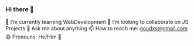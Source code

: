 ### Hi there 👋

<!--
**dougaraujo/dougaraujo** is a ✨ _special_ ✨ repository because its `README.md` (this file) appears on your GitHub profile.

Here are some ideas to get you started:

- 🌱 I’m currently learning WebDevelopment 
- 👯 I’m looking to collaborate on JS Projects
- 💬 Ask me about anything
- 📫 How to reach me: goudxs@gmail.com
- 😄 Pronouns: He/Him
- 🌈
-->
🌱 I’m currently learning WebDevelopment 
 👯 I’m looking to collaborate on JS Projects
 💬 Ask me about anything
 📫 How to reach me: goudxs@gmail.com
 😄 Pronouns: He/Him
 🌈
